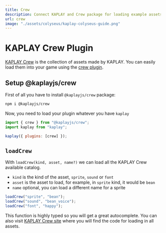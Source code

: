 ```yaml
---
title: Crew
description: Connect KAPLAY and Crew package for loading example assets into your game
url: crew
image: "./assets/colyseus/kaplay-colyseus-guide.png"
---
```


# KAPLAY Crew Plugin

[KAPLAY Crew](/crew) is the collection of assets made by KAPLAY. You can easily
load them into your game using the [crew plugin](https://www.npmjs.com/package/@kaplayjs/crew).

## Setup @kaplayjs/crew

First of all you have to install `@kaplayjs/crew` package:

```sh
npm i @kaplayjs/crew
```

Now, you need to load your plugin whatever you have `kaplay`

```js
import { crew } from "@kaplayjs/crew";
import kaplay from "kaplay";

kaplay({ plugins: [crew] });
```

## `loadCrew`

With `loadCrew(kind, asset, name?)` we can load all the KAPLAY Crew available catalog.

- `kind` is the kind of the asset, `sprite`, `sound` or `font`
- `asset` is the asset to load, for example, in `sprite` kind, it would be `bean`
- `name` optional, you can load a different name for a sprite

```js
loadCrew("sprite", "bean");
loadCrew("sound", "bean_voice");
loadCrew("font", "happy");
```

This function is highly typed so you will get a great autocomplete. You can also
visit [KAPLAY Crew site](/crew) where you will find the code for loading in all
assets.
